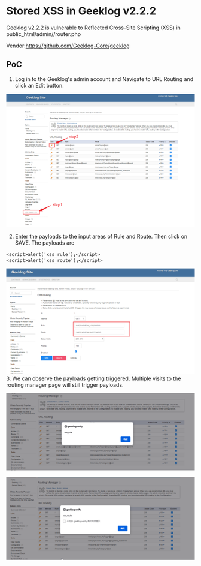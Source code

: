 # Stored XSS in Geeklog v2.2.2
Geeklog v2.2.2 is vulnerable to Reflected Cross-Site Scripting (XSS) in public_html/admin//router.php

Vendor:https://github.com/Geeklog-Core/geeklog

## PoC
1. Log in to the Geeklog's admin account and Navigate to URL Routing and click an Edit button.

![Geeklog_route](https://github.com/CrownZTX/storedXSS/blob/main/images/geeklog_route.png)

2. Enter the payloads to the input areas of Rule and Route. Then click on SAVE. The payloads are
~~~
<script>alert('xss_rule');</script>
<script>alert('xss_route');</script>
~~~

![edit_routing](https://github.com/CrownZTX/storedXSS/blob/main/images/edit_routing.png)
3. We can observe the payloads getting triggered. Multiple visits to the routing manager page will still trigger payloads.

![xss_rule](https://github.com/CrownZTX/storedXSS/blob/main/images/xss_rule.png)

![xss_route](https://github.com/CrownZTX/storedXSS/blob/main/images/xss_route.png)

